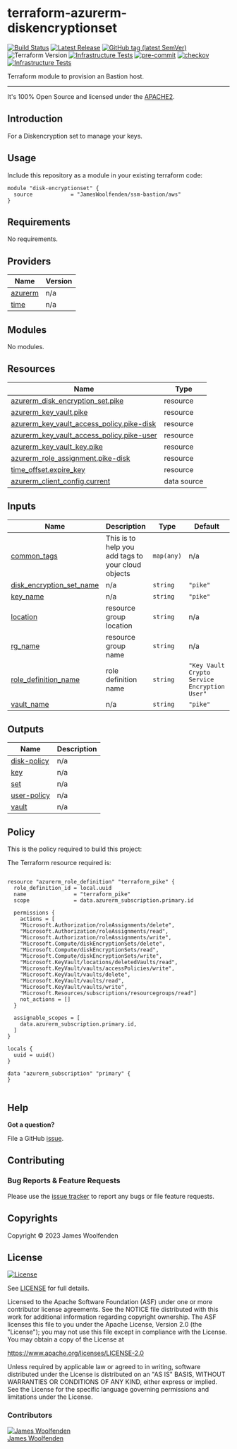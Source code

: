 # terraform-azurerm-diskencryptionset

[![Build Status](https://github.com/JamesWoolfenden/terraform-azurerm-diskencryptionset/workflows/Verify/badge.svg?branch=master)](https://github.com/JamesWoolfenden/terraform-azurerm-diskencryptionset)
[![Latest Release](https://img.shields.io/github/release/JamesWoolfenden/terraform-azurerm-diskencryptionset.svg)](https://github.com/JamesWoolfenden/terraform-azurerm-diskencryptionset/releases/latest)
[![GitHub tag (latest SemVer)](https://img.shields.io/github/tag/JamesWoolfenden/terraform-azurerm-diskencryptionset.svg?label=latest)](https://github.com/JamesWoolfenden/terraform-azurerm-diskencryptionset/releases/latest)
![Terraform Version](https://img.shields.io/badge/tf-%3E%3D0.14.0-blue.svg)
[![Infrastructure Tests](https://www.bridgecrew.cloud/badges/github/JamesWoolfenden/terraform-azurerm-diskencryptionset/cis_aws)](https://www.bridgecrew.cloud/link/badge?vcs=github&fullRepo=JamesWoolfenden%2Fterraform-azurerm-diskencryptionset&benchmark=CIS+AWS+V1.2)
[![pre-commit](https://img.shields.io/badge/pre--commit-enabled-brightgreen?logo=pre-commit&logoColor=white)](https://github.com/pre-commit/pre-commit)
[![checkov](https://img.shields.io/badge/checkov-verified-brightgreen)](https://www.checkov.io/)
[![Infrastructure Tests](https://www.bridgecrew.cloud/badges/github/jameswoolfenden/terraform-azurerm-diskencryptionset/general)](https://www.bridgecrew.cloud/link/badge?vcs=github&fullRepo=JamesWoolfenden%2Fterraform-azurerm-diskencryptionset&benchmark=INFRASTRUCTURE+SECURITY)

Terraform module to provision an Bastion host.

---

It's 100% Open Source and licensed under the [APACHE2](LICENSE).

## Introduction

For a Diskencryption set to manage your keys.

## Usage

Include this repository as a module in your existing terraform code:

```hcl
module "disk-encryptionset" {
  source            = "JamesWoolfenden/ssm-bastion/aws"
}
```

<!-- BEGINNING OF PRE-COMMIT-TERRAFORM DOCS HOOK -->
## Requirements

No requirements.

## Providers

| Name | Version |
|------|---------|
| <a name="provider_azurerm"></a> [azurerm](#provider\_azurerm) | n/a |
| <a name="provider_time"></a> [time](#provider\_time) | n/a |

## Modules

No modules.

## Resources

| Name | Type |
|------|------|
| [azurerm_disk_encryption_set.pike](https://registry.terraform.io/providers/hashicorp/azurerm/latest/docs/resources/disk_encryption_set) | resource |
| [azurerm_key_vault.pike](https://registry.terraform.io/providers/hashicorp/azurerm/latest/docs/resources/key_vault) | resource |
| [azurerm_key_vault_access_policy.pike-disk](https://registry.terraform.io/providers/hashicorp/azurerm/latest/docs/resources/key_vault_access_policy) | resource |
| [azurerm_key_vault_access_policy.pike-user](https://registry.terraform.io/providers/hashicorp/azurerm/latest/docs/resources/key_vault_access_policy) | resource |
| [azurerm_key_vault_key.pike](https://registry.terraform.io/providers/hashicorp/azurerm/latest/docs/resources/key_vault_key) | resource |
| [azurerm_role_assignment.pike-disk](https://registry.terraform.io/providers/hashicorp/azurerm/latest/docs/resources/role_assignment) | resource |
| [time_offset.expire_key](https://registry.terraform.io/providers/hashicorp/time/latest/docs/resources/offset) | resource |
| [azurerm_client_config.current](https://registry.terraform.io/providers/hashicorp/azurerm/latest/docs/data-sources/client_config) | data source |

## Inputs

| Name | Description | Type | Default | Required |
|------|-------------|------|---------|:--------:|
| <a name="input_common_tags"></a> [common\_tags](#input\_common\_tags) | This is to help you add tags to your cloud objects | `map(any)` | n/a | yes |
| <a name="input_disk_encryption_set_name"></a> [disk\_encryption\_set\_name](#input\_disk\_encryption\_set\_name) | n/a | `string` | `"pike"` | no |
| <a name="input_key_name"></a> [key\_name](#input\_key\_name) | n/a | `string` | `"pike"` | no |
| <a name="input_location"></a> [location](#input\_location) | resource group location | `string` | n/a | yes |
| <a name="input_rg_name"></a> [rg\_name](#input\_rg\_name) | resource group name | `string` | n/a | yes |
| <a name="input_role_definition_name"></a> [role\_definition\_name](#input\_role\_definition\_name) | role definition name | `string` | `"Key Vault Crypto Service Encryption User"` | no |
| <a name="input_vault_name"></a> [vault\_name](#input\_vault\_name) | n/a | `string` | `"pike"` | no |

## Outputs

| Name | Description |
|------|-------------|
| <a name="output_disk-policy"></a> [disk-policy](#output\_disk-policy) | n/a |
| <a name="output_key"></a> [key](#output\_key) | n/a |
| <a name="output_set"></a> [set](#output\_set) | n/a |
| <a name="output_user-policy"></a> [user-policy](#output\_user-policy) | n/a |
| <a name="output_vault"></a> [vault](#output\_vault) | n/a |
<!-- END OF PRE-COMMIT-TERRAFORM DOCS HOOK -->

## Policy

This is the policy required to build this project:

<!-- BEGINNING OF PRE-COMMIT-PIKE DOCS HOOK -->
The Terraform resource required is:

```golang

resource "azurerm_role_definition" "terraform_pike" {
  role_definition_id = local.uuid
  name               = "terraform_pike"
  scope              = data.azurerm_subscription.primary.id

  permissions {
    actions = [
    "Microsoft.Authorization/roleAssignments/delete",
    "Microsoft.Authorization/roleAssignments/read",
    "Microsoft.Authorization/roleAssignments/write",
    "Microsoft.Compute/diskEncryptionSets/delete",
    "Microsoft.Compute/diskEncryptionSets/read",
    "Microsoft.Compute/diskEncryptionSets/write",
    "Microsoft.KeyVault/locations/deletedVaults/read",
    "Microsoft.KeyVault/vaults/accessPolicies/write",
    "Microsoft.KeyVault/vaults/delete",
    "Microsoft.KeyVault/vaults/read",
    "Microsoft.KeyVault/vaults/write",
    "Microsoft.Resources/subscriptions/resourcegroups/read"]
    not_actions = []
  }

  assignable_scopes = [
    data.azurerm_subscription.primary.id,
  ]
}

locals {
  uuid = uuid()
}

data "azurerm_subscription" "primary" {
}


```
<!-- END OF PRE-COMMIT-PIKE DOCS HOOK -->

## Help

**Got a question?**

File a GitHub [issue](https://github.com/JamesWoolfenden/terraform-ssm-bastion/issues).

## Contributing

### Bug Reports & Feature Requests

Please use the [issue tracker](https://github.com/JamesWoolfenden/terraform-ssm-bastion/issues) to report any bugs or file feature requests.

## Copyrights

Copyright © 2023 James Woolfenden

## License

[![License](https://img.shields.io/badge/License-Apache%202.0-blue.svg)](https://opensource.org/licenses/Apache-2.0)

See [LICENSE](LICENSE) for full details.

Licensed to the Apache Software Foundation (ASF) under one
or more contributor license agreements. See the NOTICE file
distributed with this work for additional information
regarding copyright ownership. The ASF licenses this file
to you under the Apache License, Version 2.0 (the
"License"); you may not use this file except in compliance
with the License. You may obtain a copy of the License at

<https://www.apache.org/licenses/LICENSE-2.0>

Unless required by applicable law or agreed to in writing,
software distributed under the License is distributed on an
"AS IS" BASIS, WITHOUT WARRANTIES OR CONDITIONS OF ANY
KIND, either express or implied. See the License for the
specific language governing permissions and limitations
under the License.

### Contributors

[![James Woolfenden][jameswoolfenden_avatar]][jameswoolfenden_homepage]<br/>[James Woolfenden][jameswoolfenden_homepage]<br/>

[jameswoolfenden_homepage]: https://github.com/jameswoolfenden
[jameswoolfenden_avatar]: https://github.com/jameswoolfenden.png?size=150
